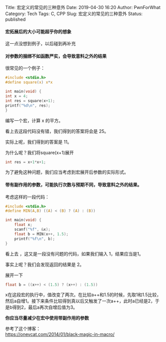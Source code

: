 Title: 宏定义的常见的三种意外
Date: 2019-04-30 16:20
Author: PwnForWhat
Category: Tech
Tags: C, CPP
Slug: 宏定义的常见的三种意外
Status: published


#### 宏拓展后的大小可能超乎你的想象 


这一点没想到例子，以后碰到再补充

#### 对参数的捆绑不如函数严实，会导致意料之外的结果

很常见的一个例子：

``` c
#include <stdio.h>
#define square(x) x*x

int main(void) {
int x = 4;
int res = square(x+1);
printf("%d\n", res);
}
```

编写一个宏，计算 x 的平方。

看上去这段代码没有错，我们得到的答案将会是 25。

实际上呢，我们得到的答案是 11。

为什么呢？我们将square(x+1)展开

``` c
int res = x+1*x+1;
```

为了避免这种问题，我们应当考虑到宏展开后参数的实际形式。

#### 带有副作用的参数，可能执行次数与预期不同，导致意料之外的结果。

考虑这样的一段代码：

``` c
#include <stdio.h>
#define MIN(A,B) ((A) < (B) ? (A) : (B))

int main(void) {
    float x;
    scanf("%f", &x);
    float b = MIN(x++, 1.5);
    printf("%f\n", b);
}
```

看上去 ，这又是一段没有问题的代码，如果我们输入 1，结果应当是1。

事实上呢？我们会发现返回的结果是 2。

展开一下

``` c
float b = ((x++) < (1.5) ? (x++) : (1.5))
```

x在这段宏的执行中，值改变了两次。在比较a++和1.5的时候，先取1和1.5比较，然后a自增1。接下来条件比较得到真以后又触发了一次a++，此时a已经是2，于是b得到2，最后a再次自增后值为3。

**你应当尽量减少在宏中使用带副作用的参数**

参考了这个博客：  
<https://onevcat.com/2014/01/black-magic-in-macro/>